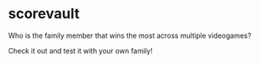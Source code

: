# scorevault
Who is the family member that wins the most across multiple videogames?

Check it out and test it with your own family!